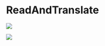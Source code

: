 # ReadAndTranslate
<img src="https://github.com/pirati02/ReadAndTranslate/blob/master/readandtranslate/src/main/res/drawable/readandtranslat.gif"/>

[![](https://jitpack.io/v/pirati02/ReadAndTranslate.svg)](https://jitpack.io/#pirati02/ReadAndTranslate)

